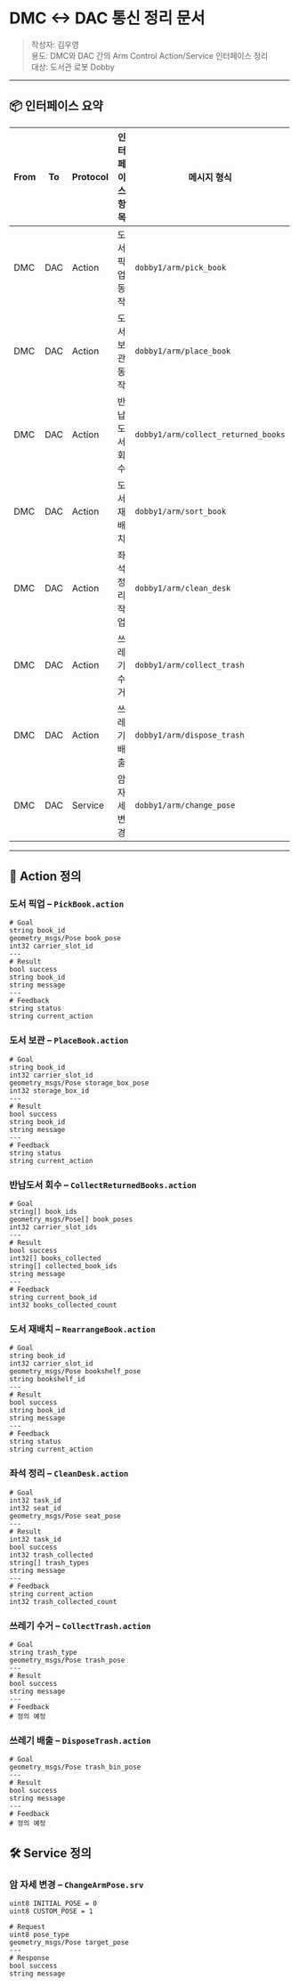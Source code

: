 # DMC <-> DAC 통신 정리 문서

> 작성자: 김우영  
> 용도: DMC와 DAC 간의 Arm Control Action/Service 인터페이스 정리  
> 대상: 도서관 로봇 Dobby

---

## 📦 인터페이스 요약

| From | To   | Protocol | 인터페이스 항목     | 메시지 형식                              |
|------|------|----------|----------------------|------------------------------------------|
| DMC  | DAC  | Action   | 도서 픽업 동작        | `dobby1/arm/pick_book`                   |
| DMC  | DAC  | Action   | 도서 보관 동작        | `dobby1/arm/place_book`                  |
| DMC  | DAC  | Action   | 반납도서 회수         | `dobby1/arm/collect_returned_books`      |
| DMC  | DAC  | Action   | 도서 재배치           | `dobby1/arm/sort_book`                   |
| DMC  | DAC  | Action   | 좌석 정리 작업         | `dobby1/arm/clean_desk`                  |
| DMC  | DAC  | Action   | 쓰레기 수거           | `dobby1/arm/collect_trash`               |
| DMC  | DAC  | Action   | 쓰레기 배출           | `dobby1/arm/dispose_trash`               |
| DMC  | DAC  | Service  | 암 자세 변경           | `dobby1/arm/change_pose`                 |

---

## 🎯 Action 정의

### 도서 픽업 – `PickBook.action`

```action
# Goal
string book_id
geometry_msgs/Pose book_pose
int32 carrier_slot_id
---
# Result
bool success
string book_id
string message
---
# Feedback
string status
string current_action
```

### 도서 보관 – `PlaceBook.action`

```action
# Goal
string book_id
int32 carrier_slot_id
geometry_msgs/Pose storage_box_pose
int32 storage_box_id
---
# Result
bool success
string book_id
string message
---
# Feedback
string status
string current_action
```

### 반납도서 회수 – `CollectReturnedBooks.action`

```action
# Goal
string[] book_ids
geometry_msgs/Pose[] book_poses
int32 carrier_slot_ids
---
# Result
bool success
int32[] books_collected
string[] collected_book_ids
string message
---
# Feedback
string current_book_id
int32 books_collected_count
```

### 도서 재배치 – `RearrangeBook.action`

```action
# Goal
string book_id
int32 carrier_slot_id
geometry_msgs/Pose bookshelf_pose
string bookshelf_id
---
# Result
bool success
string book_id
string message
---
# Feedback
string status
string current_action
```

### 좌석 정리 – `CleanDesk.action`

```action
# Goal
int32 task_id
int32 seat_id
geometry_msgs/Pose seat_pose
---
# Result
int32 task_id
bool success
int32 trash_collected
string[] trash_types
string message
---
# Feedback
string current_action
int32 trash_collected_count
```

### 쓰레기 수거 – `CollectTrash.action`

```action
# Goal
string trash_type
geometry_msgs/Pose trash_pose
---
# Result
bool success
string message
---
# Feedback
# 정의 예정
```

### 쓰레기 배출 – `DisposeTrash.action`

```action
# Goal
geometry_msgs/Pose trash_bin_pose
---
# Result
bool success
string message
---
# Feedback
# 정의 예정
```

## 🛠️ Service 정의

### 암 자세 변경 – `ChangeArmPose.srv`

```srv
uint8 INITIAL_POSE = 0
uint8 CUSTOM_POSE = 1

# Request
uint8 pose_type
geometry_msgs/Pose target_pose
---
# Response
bool success
string message
```
